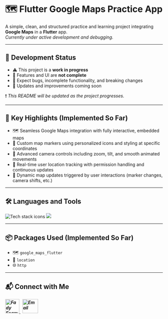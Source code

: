 # 🗺️ Flutter Google Maps Practice App

A simple, clean, and structured practice and learning project integrating **Google Maps** in a **Flutter** app.  
*Currently under active development and debugging.*

---

## 🚧 Development Status

- ⚠️ This project is a **work in progress**  
- 🚫 Features and UI are **not complete**  
- 🐞 Expect bugs, incomplete functionality, and breaking changes  
- 🔄 Updates and improvements coming soon

❗ *This README will be updated as the project progresses.*

---

## 🎯 Key Highlights (Implemented So Far)

- 🗺️ Seamless Google Maps integration with fully interactive, embedded maps
- 📍 Custom map markers using personalized icons and styling at specific coordinates
- 🎥 Advanced camera controls including zoom, tilt, and smooth animated movements
- 🧭 Real-time user location tracking with permission handling and continuous updates
- 🔁 Dynamic map updates triggered by user interactions (marker changes, camera shifts, etc.)

---

## 🛠️ Languages and Tools

<p align="left"> 
        <img src="https://skillicons.dev/icons?i=flutter,dart,vscode,git,github" alt="Tech stack icons" />
        <img src="https://skillicons.dev/icons?i=postman" />
</p>

---

## 📦 Packages Used (Implemented So Far)

- 🗺️ `google_maps_flutter`
- 📍 `location` 
- 🌐 `http` 

---

## 📬 Connect with Me

<h5 align="left"> 
  <a href="https://www.linkedin.com/in/fady-esam/" target="_blank"> 
    <img src="https://raw.githubusercontent.com/rahuldkjain/github-profile-readme-generator/master/src/images/icons/Social/linked-in-alt.svg" alt="Fady Esam" height="45" width="45" /> 
  </a> 
  &nbsp;
  <a href="mailto:fady.esam.0101@gmail.com" target="_blank"> 
    <img src="https://cdn-icons-png.flaticon.com/512/732/732200.png" alt="Email" height="45" width="50" /> 
  </a> 
</h5>
